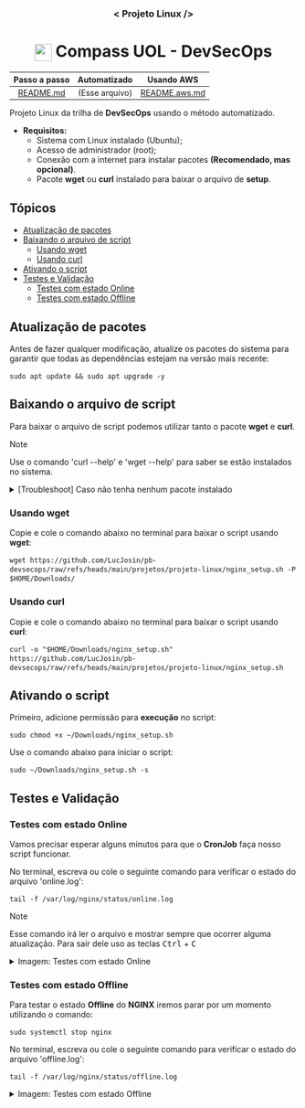 <h3 align="center">< Projeto Linux /></h3>

<h1 align="center">
    <img align="center" src="https://logospng.org/download/uol/logo-uol-icon-256.png" width="30" height="30" /> Compass UOL - DevSecOps
</h1>

<div align="center">

|      Passo a passo       |  Automatizado  |            Usando AWS            |
| :----------------------: | :------------: | :------------------------------: |
| [README.md](./README.md) | (Esse arquivo) | [README.aws.md](./README.aws.md) |

</div>

Projeto Linux da trilha de **DevSecOps** usando o método automatizado.

- **Requisitos:**
  - Sistema com Linux instalado (Ubuntu);
  - Acesso de administrador (root);
  - Conexão com a internet para instalar pacotes **(Recomendado, mas opcional)**.
  - Pacote **wget** ou **curl** instalado para baixar o arquivo de **setup**.

## Tópicos

- [Atualização de pacotes](#atualização-de-pacotes)
- [Baixando o arquivo de script](#baixando-o-arquivo-de-script)
  - [Usando wget](#usando-wget)
  - [Usando curl](#usando-curl)
- [Ativando o script](#ativando-o-script)
- [Testes e Validação](#testes-e-validação)
  - [Testes com estado Online](#testes-com-estado-online)
  - [Testes com estado Offline](#testes-com-estado-offline)

## Atualização de pacotes

Antes de fazer qualquer modificação, atualize os pacotes do sistema para garantir que todas as dependências estejam na versão mais recente:

```
sudo apt update && sudo apt upgrade -y
```

## Baixando o arquivo de script

Para baixar o arquivo de script podemos utilizar tanto o pacote **wget** e **curl**.

> [!NOTE]
> Use o comando 'curl --help' e 'wget --help' para saber se estão instalados no sistema.

<details>
    <summary>[Troubleshoot] Caso não tenha nenhum pacote instalado</summary>
    
Se nenhum pacote estiver instalado, no termial use o comando abaixo para instalar o **wget**:

```
sudo apt install wget -y
```

</details>

### Usando wget

Copie e cole o comando abaixo no terminal para baixar o script usando **wget**:

```
wget https://github.com/LucJosin/pb-devsecops/raw/refs/heads/main/projetos/projeto-linux/nginx_setup.sh -P $HOME/Downloads/
```

### Usando curl

Copie e cole o comando abaixo no terminal para baixar o script usando **curl**:

```
curl -o "$HOME/Downloads/nginx_setup.sh" https://github.com/LucJosin/pb-devsecops/raw/refs/heads/main/projetos/projeto-linux/nginx_setup.sh
```

## Ativando o script

Primeiro, adicione permissão para **execução** no script:

```
sudo chmod +x ~/Downloads/nginx_setup.sh
```

Use o comando abaixo para iniciar o script:

```
sudo ~/Downloads/nginx_setup.sh -s
```

## Testes e Validação

### Testes com estado Online

Vamos precisar esperar alguns minutos para que o **CronJob** faça nosso script funcionar.

No terminal, escreva ou cole o seguinte comando para verificar o estado do arquivo 'online.log':

```
tail -f /var/log/nginx/status/online.log
```

> [!NOTE]
> Esse comando irá ler o arquivo e mostrar sempre que ocorrer alguma atualização. Para sair dele uso as teclas <kbd>Ctrl</kbd> + <kbd>C</kbd>

<details>
  <summary>Imagem: Testes com estado Online</summary>
  <img src="./assets/status-log-online.png"/>
</details>

### Testes com estado Offline

Para testar o estado **Offline** do **NGINX** iremos parar por um momento utilizando o comando:

```
sudo systemctl stop nginx
```

No terminal, escreva ou cole o seguinte comando para verificar o estado do arquivo 'offline.log':

```
tail -f /var/log/nginx/status/offline.log
```

<details>
  <summary>Imagem: Testes com estado Offline</summary>
  <img src="./assets/status-log-offline.png"/>
</details>
